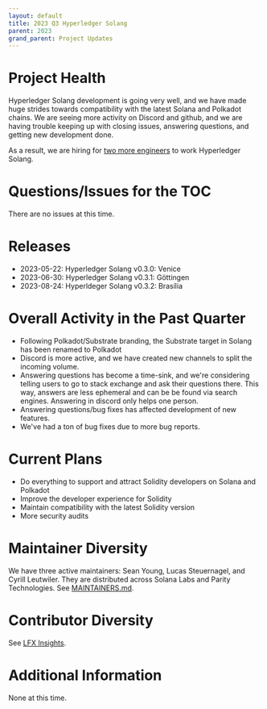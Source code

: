 ```yaml
---
layout: default
title: 2023 Q3 Hyperledger Solang
parent: 2023
grand_parent: Project Updates
---
```


# Project Health

Hyperledger Solang development is going very well, and we have made huge strides towards compatibility with the latest Solana and Polkadot chains. We are seeing more activity on Discord and github, and we are having trouble keeping up with closing issues, answering questions, and getting new development done.

As a result, we are hiring for [two more engineers](https://www.linkedin.com/jobs/view/3691405120/) to work Hyperledger Solang.

# Questions/Issues for the TOC

There are no issues at this time.

# Releases

* 2023-05-22: Hyperledger Solang v0.3.0: Venice
* 2023-06-30: Hyperledger Solang v0.3.1: Göttingen
* 2023-08-24: Hyperldeger Solang v0.3.2: Brasília

# Overall Activity in the Past Quarter

* Following Polkadot/Substrate branding, the Substrate target in Solang has been renamed to Polkadot
* Discord is more active, and we have created new channels to split the incoming volume.
* Answering questions has become a time-sink, and we're considering telling users to go to stack exchange and ask their questions there. This way, answers are less ephemeral and can be be found via search engines. Answering in discord only helps one person.
* Answering questions/bug fixes has affected development of new features.
* We've had a ton of bug fixes due to more bug reports.

# Current Plans

* Do everything to support and attract Solidity developers on Solana and Polkadot
* Improve the developer experience for Solidity
* Maintain compatibility with the latest Solidity version
* More security audits

# Maintainer Diversity

We have three active maintainers: Sean Young, Lucas Steuernagel, and Cyrill Leutwiler. They are distributed across Solana Labs and Parity Technologies. See [MAINTAINERS.md](https://github.com/hyperledger/solang/blob/main/MAINTAINERS.md).

# Contributor Diversity

See [LFX Insights](https://insights-v2.lfx.linuxfoundation.org/solang/trends?selectedDateFilterType=DATERANGE&selectedDateRangeKey=90D).

# Additional Information

None at this time.
